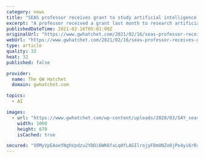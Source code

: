 ```yaml
---
category: news
title: "SEAS professor receives grant to study artificial intelligence in transportation"
excerpt: "A professor received a grant last month to research artificial intelligence tools that can detect oncoming symptoms of health conditions in drivers."
publishedDateTime: 2021-02-16T05:01:00Z
originalUrl: "https://www.gwhatchet.com/2021/02/16/seas-professor-receives-grant-to-study-artificial-intelligence-in-transportation/"
webUrl: "https://www.gwhatchet.com/2021/02/16/seas-professor-receives-grant-to-study-artificial-intelligence-in-transportation/"
type: article
quality: 32
heat: 32
published: false

provider:
  name: The GW Hatchet
  domain: gwhatchet.com

topics:
  - AI

images:
  - url: "https://www.gwhatchet.com/wp-content/uploads/2020/03/SAY_seas-1000x670.jpg"
    width: 1000
    height: 670
    isCached: true

secured: "V0MyVpEAoeYNghVpdzu2YDOi6WK6fxLq0fLAGIlrojyF8mUNZo0jPo4yi6rRrurCKYvIXE2G466xEKvpsNMYHHZs6icvyg1CVlG5XO6hm4SqUopSm68MaOb0FCu61/8fb4DMV6WFpvG7BuyDDVtpQo3A36aH/0y0TU/+N79qgTZRuLvtHOT0LchBopZWdJV0jfiv6tPPPtXfaJ45pYYvIPbstWqOKEX5kxIBWR9wPJLdCjJ2nnFP0w7R6tf3Izg76FzWoMBWmh7hJOgpMjyZMdxiNj+2g5Iysqa4adD6BybzB+tJ9uORMKkq774qyyy7QQqL94AbOIG3XeUJIMylQuuCtDDMAHIupc4WIiPmxC4=;DnwIxmMKU5BFo6uiF2isug=="
---
```


